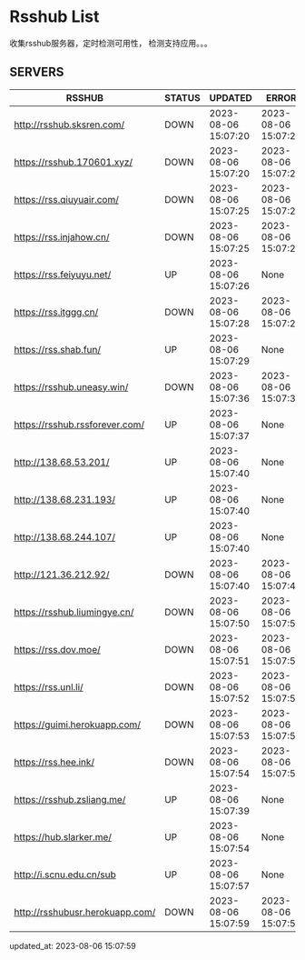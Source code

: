 # Rsshub List

收集rsshub服务器，定时检测可用性， 检测支持应用。。。


## SERVERS

|  RSSHUB   | STATUS  | UPDATED  | ERROR  | TWITTER |  
|  ----  | ----  | ----  | ----  | ---- |  
| http://rsshub.sksren.com/ | DOWN | 2023-08-06 15:07:20 | 2023-08-06 15:07:20 |  
| https://rsshub.170601.xyz/ | DOWN | 2023-08-06 15:07:20 | 2023-08-06 15:07:20 |  
| https://rss.qiuyuair.com/ | DOWN | 2023-08-06 15:07:25 | 2023-08-06 15:07:25 |  
| https://rss.injahow.cn/ | DOWN | 2023-08-06 15:07:25 | 2023-08-06 15:07:25 |  
| https://rss.feiyuyu.net/ | UP | 2023-08-06 15:07:26 | None ||  
| https://rss.itggg.cn/ | DOWN | 2023-08-06 15:07:28 | 2023-08-06 15:07:28 |  
| https://rss.shab.fun/ | UP | 2023-08-06 15:07:29 | None ||  
| https://rsshub.uneasy.win/ | DOWN | 2023-08-06 15:07:36 | 2023-08-06 15:07:36 |  
| https://rsshub.rssforever.com/ | UP | 2023-08-06 15:07:37 | None |OK|  
| http://138.68.53.201/ | UP | 2023-08-06 15:07:40 | None ||  
| http://138.68.231.193/ | UP | 2023-08-06 15:07:40 | None ||  
| http://138.68.244.107/ | UP | 2023-08-06 15:07:40 | None ||  
| http://121.36.212.92/ | DOWN | 2023-08-06 15:07:40 | 2023-08-06 15:07:40 |  
| https://rsshub.liumingye.cn/ | DOWN | 2023-08-06 15:07:50 | 2023-08-06 15:07:50 |  
| https://rss.dov.moe/ | DOWN | 2023-08-06 15:07:51 | 2023-08-06 15:07:51 |  
| https://rss.unl.li/ | DOWN | 2023-08-06 15:07:52 | 2023-08-06 15:07:52 |  
| https://guimi.herokuapp.com/ | DOWN | 2023-08-06 15:07:53 | 2023-08-06 15:07:53 |  
| https://rss.hee.ink/ | DOWN | 2023-08-06 15:07:54 | 2023-08-06 15:07:54 |  
| https://rsshub.zsliang.me/ | UP | 2023-08-06 15:07:39 | None |OK|  
| https://hub.slarker.me/ | UP | 2023-08-06 15:07:54 | None |OK|  
| http://i.scnu.edu.cn/sub | UP | 2023-08-06 15:07:57 | None ||  
| http://rsshubusr.herokuapp.com/ | DOWN | 2023-08-06 15:07:59 | 2023-08-06 15:07:59 |  
  

updated_at: 2023-08-06 15:07:59  
